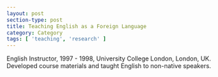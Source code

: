 ```yaml
---
layout: post
section-type: post
title: Teaching English as a Foreign Language
category: Category
tags: [ 'teaching', 'research' ]
---
```

English Instructor, 1997 - 1998, University College London, London, UK. Developed course materials and taught English to non-native speakers.
